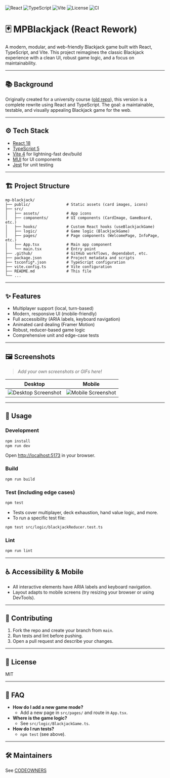 ![React](https://img.shields.io/badge/react-18.2.0-blue?logo=react&logoColor=61DAFB) ![TypeScript](https://img.shields.io/badge/typescript-5.0-blue?logo=typescript&logoColor=3178C6) ![Vite](https://img.shields.io/badge/vite-4.4.9-brightgreen?logo=vite) ![License](https://img.shields.io/badge/license-MIT-green) ![CI](https://github.com/PMBayer/pmb-blackjack-multiplayer/actions/workflows/pr-check.yaml/badge.svg)

# 🃏 MPBlackjack (React Rework)

A modern, modular, and web-friendly Blackjack game built with React, TypeScript, and Vite. This project reimagines the classic Blackjack experience with a clean UI, robust game logic, and a focus on maintainability.

---

## 📚 Background

Originally created for a university course ([old repo](https://github.com/PMBayer/MPBlackJack)), this version is a complete rewrite using React and TypeScript. The goal: a maintainable, testable, and visually appealing Blackjack game for the web.

---

## ⚙️ Tech Stack

- [React 18](https://reactjs.org/)
- [TypeScript 5](https://www.typescriptlang.org/)
- [Vite 4](https://vitejs.dev/) for lightning-fast dev/build
- [MUI](https://mui.com/) for UI components
- [Jest](https://jestjs.io/) for unit testing

---

## 🏗️ Project Structure

```
mp-blackjack/
├── public/                # Static assets (card images, icons)
├── src/
│   ├── assets/            # App icons
│   ├── components/        # UI components (CardImage, GameBoard, etc.)
│   ├── hooks/             # Custom React hooks (useBlackjackGame)
│   ├── logic/             # Game logic (BlackjackGame)
│   ├── pages/             # Page components (WelcomePage, InfoPage, etc.)
│   ├── App.tsx            # Main app component
│   └── main.tsx           # Entry point
├── .github/               # GitHub workflows, dependabot, etc.
├── package.json           # Project metadata and scripts
├── tsconfig*.json         # TypeScript configuration
├── vite.config.ts         # Vite configuration
├── README.md              # This file
└── ...
```

---

## ✨ Features

- Multiplayer support (local, turn-based)
- Modern, responsive UI (mobile-friendly)
- Full accessibility (ARIA labels, keyboard navigation)
- Animated card dealing (Framer Motion)
- Robust, reducer-based game logic
- Comprehensive unit and edge-case tests

---

## 🖼️ Screenshots

> _Add your own screenshots or GIFs here!_

| Desktop | Mobile |
|--------|--------|
| ![Desktop Screenshot](public/assets/screenshot-desktop.png) | ![Mobile Screenshot](public/assets/screenshot-mobile.png) |

---

## 🚀 Usage

### Development

```sh
npm install
npm run dev
```

Open [http://localhost:5173](http://localhost:5173) in your browser.

### Build

```sh
npm run build
```

### Test (including edge cases)

```sh
npm test
```

- Tests cover multiplayer, deck exhaustion, hand value logic, and more.
- To run a specific test file:

```sh
npm test src/logic/blackjackReducer.test.ts
```

### Lint

```sh
npm run lint
```

---

## ♿ Accessibility & Mobile

- All interactive elements have ARIA labels and keyboard navigation.
- Layout adapts to mobile screens (try resizing your browser or using DevTools).

---

## 🤝 Contributing

1. Fork the repo and create your branch from `main`.
2. Run tests and lint before pushing.
3. Open a pull request and describe your changes.

---

## 📄 License

MIT

---

## 🙋 FAQ

- **How do I add a new game mode?**
  - Add a new page in `src/pages/` and route in `App.tsx`.
- **Where is the game logic?**
  - See `src/logic/BlackjackGame.ts`.
- **How do I run tests?**
  - `npm test` (see above).

---

## 🛠️ Maintainers

See [CODEOWNERS](.github/CODEOWNERS)

